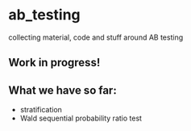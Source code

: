 # ab_testing
collecting material, code and stuff around AB testing


## Work in progress! ##

## What we have so far:
 - stratification
 - Wald sequential probability ratio test
